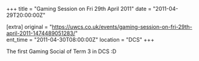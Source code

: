 +++
title = "Gaming Session on Fri 29th April 2011"
date = "2011-04-29T20:00:00Z"

[extra]
original = "https://uwcs.co.uk/events/gaming-session-on-fri-29th-april-2011-1474489051283/"    
ent_time = "2011-04-30T08:00:00Z"
location = "DCS"
+++

The first Gaming Social of Term 3 in DCS :D


